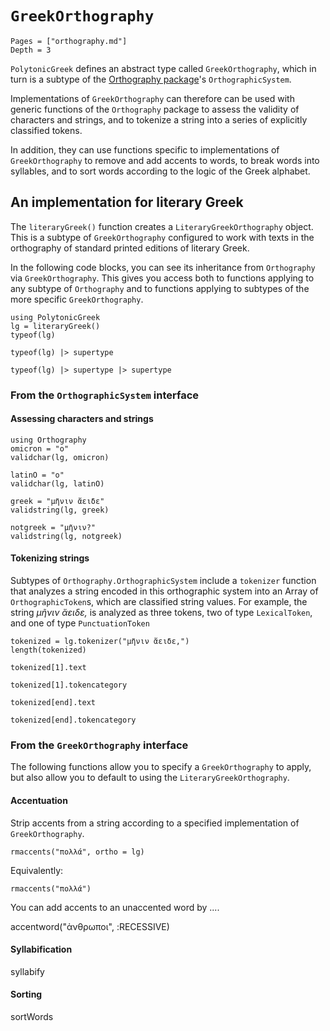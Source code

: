 
# `GreekOrthography`

```@contents
Pages = ["orthography.md"]
Depth = 3
```


`PolytonicGreek` defines an abstract type called `GreekOrthography`, which in turn is a 
subtype of the [Orthography package](https://github.com/hcmid/Orthography.jl)'s `OrthographicSystem`.

Implementations of `GreekOrthography` can therefore can be used with generic functions of the `Orthography` package to assess the validity of characters and strings, and to tokenize a string into a series of explicitly classified tokens.

In addition, they can use functions specific to implementations of `GreekOrthography` to remove and add accents to words, to break words into syllables, and to sort words according to the logic of the Greek alphabet.


## An implementation for literary Greek

The `literaryGreek()` function creates a `LiteraryGreekOrthography` object. This  is a subtype of `GreekOrthography` configured to work with texts in the orthography of standard printed editions of literary Greek. 

In the following code blocks, you can see its inheritance from `Orthography` via `GreekOrthography`.  This gives you access both to functions applying to any subtype of `Orthography` and to functions applying to subtypes of the more specific `GreekOrthography`.



```@example loaded
using PolytonicGreek
lg = literaryGreek()
typeof(lg)
```

```@example loaded
typeof(lg) |> supertype
```

```@example loaded
typeof(lg) |> supertype |> supertype
```


### From the `OrthographicSystem` interface

#### Assessing characters and strings
    
    
```@example loaded
using Orthography
omicron = "ο"
validchar(lg, omicron)
```

```@example loaded
latinO = "o"
validchar(lg, latinO)
```


```@example loaded
greek = "μῆνιν ἄειδε"
validstring(lg, greek)
```

```@example loaded
notgreek = "μῆνιν?"
validstring(lg, notgreek)
```


#### Tokenizing strings
    
Subtypes of `Orthography.OrthographicSystem` include a `tokenizer` function that analyzes a string encoded in this orthographic system into an Array of `OrthographicToken`s, which are classified string values.  For example, the string *μῆνιν ἄειδε,* is analyzed as three tokens, two of type `LexicalToken`, and one of type `PunctuationToken`

```@example loaded
tokenized = lg.tokenizer("μῆνιν ἄειδε,")
length(tokenized)
```

```@example loaded
tokenized[1].text
```

```@example loaded
tokenized[1].tokencategory
```


```@example loaded
tokenized[end].text
```


```@example loaded
tokenized[end].tokencategory
```

### From the `GreekOrthography` interface

The following functions allow you to specify a `GreekOrthography` to apply, but also allow you to default to using the `LiteraryGreekOrthography`.

#### Accentuation

Strip accents from a string according to a specified implementation of `GreekOrthography`.

```@example loaded
rmaccents("πολλά", ortho = lg)
```

Equivalently:

```@example loaded
rmaccents("πολλά")
```

You can add accents to an unaccented word by ....

accentword("ἀνθρωποι", :RECESSIVE) 

#### Syllabification

syllabify

#### Sorting

sortWords